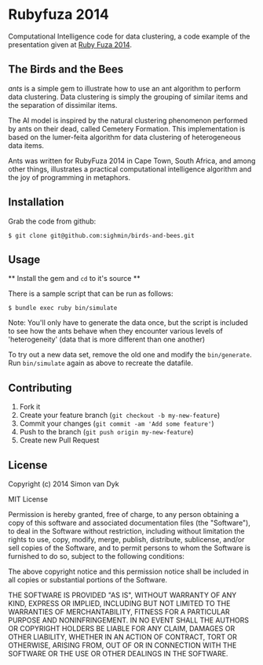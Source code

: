 # Rubyfuza 2014

Computational Intelligence code for data clustering, a code example of the
presentation given at [Ruby Fuza 2014](http://rubyfuza.org).


## The Birds and the Bees

*ants* is a simple gem to illustrate how to use an ant algorithm to perform data
clustering. Data clustering is simply the grouping of similar items and the
separation of dissimilar items.

The AI model is inspired by the natural clustering phenomenon performed by ants
on their dead, called Cemetery Formation. This implementation is based on the
lumer-feita algorithm for data clustering of heterogeneous data items.

Ants was written for RubyFuza 2014 in Cape Town, South Africa, and among other
things, illustrates a practical computational intelligence algorithm and the joy
of programming in metaphors.


## Installation

Grab the code from github:

```
$ git clone git@github.com:sighmin/birds-and-bees.git
```


## Usage

** Install the gem and `cd` to it's source **

There is a sample script that can be run as follows:

```
$ bundle exec ruby bin/simulate
```

Note: You'll only have to generate the data once, but the script is included
to see how the ants behave when they encounter various levels of 'heterogeneity'
(data that is more different than one another)

To try out a new data set, remove the old one and modify the `bin/generate`.
Run `bin/simulate` again as above to recreate the datafile.


## Contributing

1. Fork it
2. Create your feature branch (`git checkout -b my-new-feature`)
3. Commit your changes (`git commit -am 'Add some feature'`)
4. Push to the branch (`git push origin my-new-feature`)
5. Create new Pull Request


## License

Copyright (c) 2014 Simon van Dyk

MIT License

Permission is hereby granted, free of charge, to any person obtaining
a copy of this software and associated documentation files (the
"Software"), to deal in the Software without restriction, including
without limitation the rights to use, copy, modify, merge, publish,
distribute, sublicense, and/or sell copies of the Software, and to
permit persons to whom the Software is furnished to do so, subject to
the following conditions:

The above copyright notice and this permission notice shall be
included in all copies or substantial portions of the Software.

THE SOFTWARE IS PROVIDED "AS IS", WITHOUT WARRANTY OF ANY KIND,
EXPRESS OR IMPLIED, INCLUDING BUT NOT LIMITED TO THE WARRANTIES OF
MERCHANTABILITY, FITNESS FOR A PARTICULAR PURPOSE AND
NONINFRINGEMENT. IN NO EVENT SHALL THE AUTHORS OR COPYRIGHT HOLDERS BE
LIABLE FOR ANY CLAIM, DAMAGES OR OTHER LIABILITY, WHETHER IN AN ACTION
OF CONTRACT, TORT OR OTHERWISE, ARISING FROM, OUT OF OR IN CONNECTION
WITH THE SOFTWARE OR THE USE OR OTHER DEALINGS IN THE SOFTWARE.
